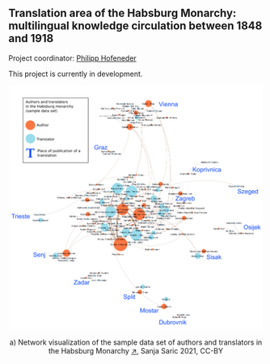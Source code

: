 ## Translation area of the Habsburg Monarchy: multilingual knowledge circulation between 1848 and 1918

<p>Project coordinator: <a href="https://homepage.uni-graz.at/de/philipp.hofeneder/" title="Philipp Hofeneder website" target="_blank">Philipp Hofeneder</a></p>
<p>This project is currently in development.</p>

![Image](authors_translators_places_legend.png)

<p align="center">a) Network visualization of the sample data set of authors and translators in the Habsburg Monarchy <a title="Open image in new tab" href="https://sanjasaric.github.io/HaDUe/authors_translators_places_legend.png" target="_blank">↗</a>, Sanja Saric 2021, CC-BY</p>



